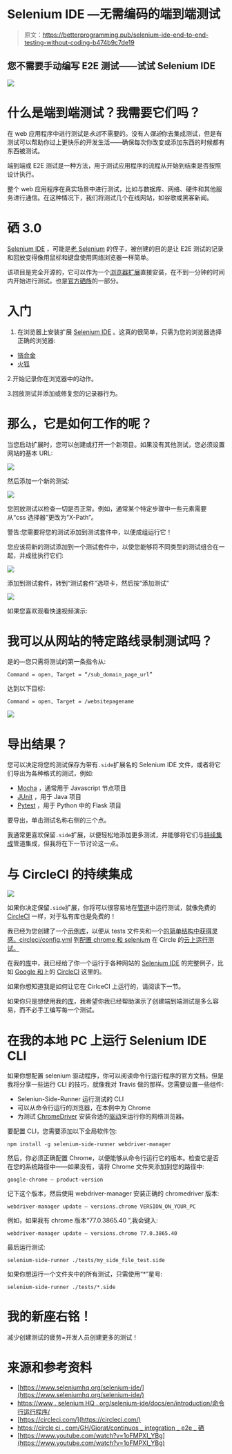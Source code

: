 # Selenium IDE —无需编码的端到端测试

> 原文：<https://betterprogramming.pub/selenium-ide-end-to-end-testing-without-coding-b474b9c7de19>

## 您不需要手动编写 E2E 测试——试试 Selenium IDE

![](img/01ad5b9d48bf2c1216c6ff5be34920aa.png)

# 什么是端到端测试？我需要它们吗？

在 web 应用程序中进行测试是*永远*不需要的。没有人*强迫*你去集成测试，但是有测试可以帮助你过上更快乐的开发生活——确保每次你改变或添加东西的时候都有东西被测试。

端到端或 E2E 测试是一种方法，用于测试应用程序的流程从开始到结束是否按照设计执行。

整个 web 应用程序在真实场景中进行测试，比如与数据库、网络、硬件和其他服务进行通信。在这种情况下，我们将测试几个在线网站，如谷歌或黑客新闻。

# 硒 3.0

[Selenium IDE](https://github.com/SeleniumHQ/selenium-ide) ，可能是[老 Selenium](https://en.wikipedia.org/wiki/Selenium_(software)) 的侄子，被创建的目的是让 E2E 测试的记录和回放变得像用鼠标和键盘使用网络浏览器一样简单。

该项目是完全开源的，它可以作为一个[浏览器扩展](https://github.com/SeleniumHQ/selenium-ide#installation)直接安装，在不到一分钟的时间内开始进行测试。也是[官方硒族](https://github.com/SeleniumHQ/)的一部分。

# **入门**

1.  在浏览器上安装扩展 [Selenium IDE](https://github.com/SeleniumHQ/selenium-ide#installation) 。这真的很简单，只需为您的浏览器选择正确的浏览器:

*   [铬合金](https://chrome.google.com/webstore/detail/selenium-ide/mooikfkahbdckldjjndioackbalphokd)
*   [火狐](https://addons.mozilla.org/en-GB/firefox/addon/selenium-ide/)

2.开始记录你在浏览器中的动作。

3.回放测试并添加或修复您的记录器行为。

# 那么，它是如何工作的呢？

当您启动扩展时，您可以创建或打开一个新项目。如果没有其他测试，您必须设置网站的基本 URL:

![](img/d46288f1cb0ea1a9ab2141f653ed406d.png)

然后添加一个新的测试:

![](img/3a919fd1bb435ad1d5fd3c1d30e8db75.png)

您回放测试以检查一切是否正常。例如，通常某个特定步骤中一些元素需要从“css 选择器”更改为“X-Path”。

警告:您需要将您的测试添加到测试套件中，以便成组运行它！

您应该将新的测试添加到一个测试套件中，以使您能够将不同类型的测试组合在一起，并成批执行它们:

![](img/cd1181c2ac2f29b479f1790141562a88.png)

添加到测试套件，转到“测试套件”选项卡，然后按“添加测试”

![](img/dc81326614f67f801029c72f0ba579cc.png)

如果您喜欢观看快速视频演示:

# 我可以从网站的特定路线录制测试吗？

是的—您只需将测试的第一条指令从:

`Command = open, Target = “/sub_domain_page_url”`

达到以下目标:

`Command = open, Target = /websitepagename`

![](img/b477ea6eabc6c684e469c15cc7166630.png)

# 导出结果？

您可以决定将您的测试保存为带有`.side`扩展名的 Selenium IDE 文件，或者将它们导出为各种格式的测试，例如:

*   [Mocha](https://mochajs.org/) ，通常用于 Javascript 节点项目
*   [JUnit](https://junit.org/junit5/) ，用于 Java 项目
*   [Pytest](https://docs.pytest.org/en/latest/) ，用于 Python 中的 Flask 项目

要导出，单击测试名称右侧的三个点。

我通常更喜欢保留`.side`扩展，以便轻松地添加更多测试，并能够将它们与[持续集成](https://github.com/Giorat/continuos_integration_e2e_selenium)管道集成，但我将在下一节讨论这一点。

# 与 CircleCI 的持续集成

![](img/3d66b67f3386f69b7aafe8d9ee61b8f6.png)

如果你决定保留`.side`扩展，你将可以很容易地在[管道](https://github.com/Giorat/continuos_integration_e2e_selenium)中运行测试，就像免费的 [CircleCI](https://circleci.com) 一样，对于私有库也是免费的！

我已经为您创建了一个[示例库](https://github.com/Giorat/continuos_integration_e2e_selenium)，以便从 tests 文件夹和一个[的简单结构中获得灵感。circleci/config.yml](https://github.com/Giorat/continuos_integration_e2e_selenium/tree/master/.circleci) 到[配置 chrome 和 selenium](https://github.com/Giorat/continuos_integration_e2e_selenium/tree/master/.circleci) 在 Circle 的[云上运行测试。](https://circleci.com/gh/Giorat/continuos_integration_e2e_selenium)

在我的[库](https://github.com/Giorat/continuos_integration_e2e_selenium)中，我已经给了你一个运行于各种网站的 [Selenium IDE](https://github.com/Giorat/continuos_integration_e2e_selenium) 的完整例子，比如 [Google 和](https://github.com/Giorat/continuos_integration_e2e_selenium)上的 [CircleCI](https://circleci.com/gh/Giorat/continuos_integration_e2e_selenium) 这里的。

如果你想知道我是如何让它在 CirlceCI 上运行的，请阅读下一节。

如果你只是想使用我的[库](https://github.com/Giorat/continuos_integration_e2e_selenium)，我希望你我已经帮助演示了创建端到端测试是多么容易，而不必手工编写每一个测试。

# 在我的本地 PC 上运行 Selenium IDE CLI

如果你想配置 selenium 驱动程序，你可以阅读命令行运行程序的官方文档。但是我将分享一些运行 CLI 的技巧，就像我对 Travis 做的那样。您需要设置一些组件:

*   Seleniun-Side-Runner 运行测试的 CLI
*   可以从命令行运行的浏览器，在本例中为 Chrome
*   为测试 [ChromeDriver](https://chromedriver.chromium.org/) 安装合适的[驱动](https://www.seleniumhq.org/selenium-ide/docs/en/introduction/command-line-runner/)来运行你的网络浏览器。

要配置 CLI，您需要添加以下全局软件包:

`npm install -g selenium-side-runner webdriver-manager`

然后，你必须正确配置 Chrome，以便能够从命令行运行它的版本。检查它是否在您的系统路径中——如果没有，请将 Chrome 文件夹添加到您的路径中:

`google-chrome — product-version`

记下这个版本，然后使用 webdriver-manager 安装正确的 chromedriver 版本:

`webdriver-manager update — versions.chrome VERSION_ON_YOUR_PC`

例如，如果我有 chrome 版本“77.0.3865.40 ”,我会键入:

`webdriver-manager update — versions.chrome 77.0.3865.40`

最后运行测试:

`selenium-side-runner ./tests/my_side_file_test.side`

如果你想运行一个文件夹中的所有测试，只需使用“*”星号:

`selenium-side-runner ./tests/*.side`

# 我的新座右铭！

减少创建测试的疲劳=开发人员创建更多的测试！

# **来源和参考资料**

*   [https://www.seleniumhq.org/selenium-ide/](https://www.seleniumhq.org/selenium-ide/)
*   [https://www . selenium HQ . org/selenium-ide/docs/en/introduction/命令行运行程序/](https://www.seleniumhq.org/selenium-ide/docs/en/introduction/command-line-runner/)
*   [https://circleci.com/](https://circleci.com/)
*   [https://circle ci . com/GH/Giorat/continuos _ integration _ e2e _ 硒](https://circleci.com/gh/Giorat/continuos_integration_e2e_selenium)
*   [https://www.youtube.com/watch?v=1oFMPXI_YBg](https://www.youtube.com/watch?v=1oFMPXI_YBg)